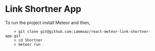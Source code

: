 # Link Shortner App
To run the project install Meteor and then,

```
	> git clone git@github.com:iammoaz/react-meteor-link-shortner-app.git
	> cd Shortner
	> meteor run
```
